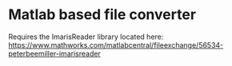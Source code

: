 # Matlab based file converter

Requires the ImarisReader library located here:
https://www.mathworks.com/matlabcentral/fileexchange/56534-peterbeemiller-imarisreader
